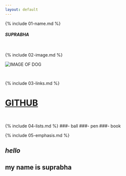 ```yaml
---
layout: default
---
```


{% include 01-name.md %}
#### _SUPRABHA_

<br>

{% include 02-image.md %}

![IMAGE OF DOG](https://www.google.com/search?q=dog+images&rlz=1C1CHBF_enIN790IN791&sxsrf=ALeKk0383PCqJYaQ-4wBN5qUGV0HshYfAw:1617896205573&tbm=isch&source=iu&ictx=1&fir=69D5kcmpBnbcnM%252Cr8CEVxOSUXlofM%252C_&vet=1&usg=AI4_-kTB7z54EEUYqoNnUW_nAQ97NMrqyQ&sa=X&ved=2ahUKEwjM_PaE_e7vAhVLqksFHdebBFUQ9QF6BAgIEAE#imgrc=69D5kcmpBnbcnM)

<br>

{% include 03-links.md %}
# [GITHUB](https://github.com)

<br>

{% include 04-lists.md %}
###- ball
###- pen
###- book
<br>

{% include 05-emphasis.md %}
## _hello_
## __my name is suprabha__
